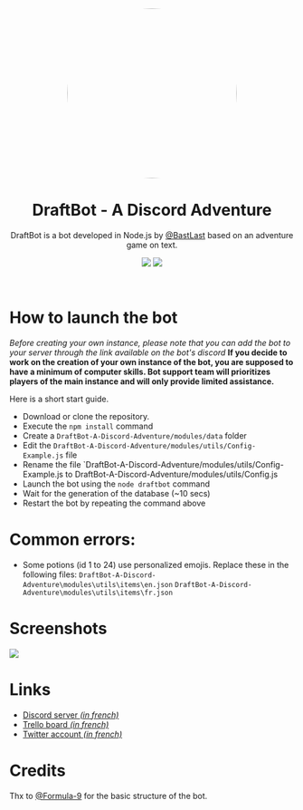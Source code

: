 <center>
<img src="https://cdn.discordapp.com/attachments/456120666874183680/575235193384861716/couronne.png" style="border-radius: 50%; width: 300px">

# **DraftBot - A Discord Adventure**
DraftBot is a bot developed in Node.js by [@BastLast](https://github.com/BastLast) based on an adventure game on text.
<br>

[![](https://img.shields.io/discord/429765017332613120.svg)](https://discord.gg/AP3Wmzb)
[![](https://img.shields.io/github/stars/BastLast/DraftBot-A-Discord-Adventure.svg?label=Stars&style=social)](https://github.com/BastLast/DraftBot-A-Discord-Adventure)

</center>

<br>

# How to launch the bot

*Before creating your own instance, please note that you can add the bot to your server through the link available on the bot's discord*
**If you decide to work on the creation of your own instance of the bot, you are supposed to have a minimum of computer skills. Bot support team will prioritizes players of the main instance and will only provide limited assistance.**

Here is a short start guide.

* Download or clone the repository.
* Execute the `npm install` command
* Create a `DraftBot-A-Discord-Adventure/modules/data` folder
* Edit the `DraftBot-A-Discord-Adventure/modules/utils/Config-Example.js` file
* Rename the file `DraftBot-A-Discord-Adventure/modules/utils/Config-Example.js to DraftBot-A-Discord-Adventure/modules/utils/Config.js
* Launch the bot using the `node draftbot` command
* Wait for the generation of the database (~10 secs)
* Restart the bot by repeating the command above

# Common errors:

* Some potions (id 1 to 24) use personalized emojis. Replace these in the following files:
`DraftBot-A-Discord-Adventure\modules\utils\items\en.json`
`DraftBot-A-Discord-Adventure\modules\utils\items\fr.json`

# Screenshots
![](https://cdn.discordapp.com/attachments/456120666874183680/575235223776788480/tuto.PNG)

# Links
* [Discord server *(in french)*](https://discord.gg/AP3Wmzb)
* [Trello board *(in french)*](https://trello.com/b/mJidA4EI/draftbot)
* [Twitter account *(in french)*](https://twitter.com/DraftBot_?s=09)

# Credits
Thx to [@Formula-9](https://github.com/Formula-9) for the basic structure of the bot.
